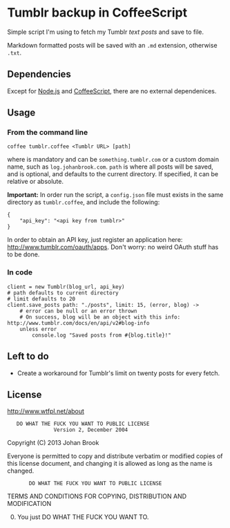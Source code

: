 # Tumblr backup in CoffeeScript

Simple script I'm using to fetch my Tumblr *text posts* and save to file.

Markdown formatted posts will be saved with an `.md` extension, otherwise `.txt`.

## Dependencies

Except for [Node.js](http://nodejs.org/) and [CoffeeScript](coffeescript.org), there are no external dependenices.

## Usage

### From the command line

	coffee tumblr.coffee <Tumblr URL> [path]

where <Tumblr URL> is mandatory and can be `something.tumblr.com` or a custom domain name, such as `log.johanbrook.com`. `path` is where all posts will be saved, and is optional, and defaults to the current directory. If specified, it can be relative or absolute.

**Important:** In order run the script, a `config.json` file must exists in the same directory as `tumblr.coffee`, and include the following:

	{
		"api_key": "<api key from tumblr>"
	}

In order to obtain an API key, just register an application here: http://www.tumblr.com/oauth/apps. Don't worry: no weird OAuth stuff has to be done.

### In code

	client = new Tumblr(blog_url, api_key)
	# path defaults to current directory
	# limit defaults to 20
	client.save_posts path: "./posts", limit: 15, (error, blog) ->
		# error can be null or an error thrown
		# On success, blog will be an object with this info: http://www.tumblr.com/docs/en/api/v2#blog-info
		unless error
			console.log "Saved posts from #{blog.title}!"

## Left to do

- Create a workaround for Tumblr's limit on twenty posts for every fetch.

## License

http://www.wtfpl.net/about

       DO WHAT THE FUCK YOU WANT TO PUBLIC LICENSE 
                   Version 2, December 2004 

Copyright (C) 2013 Johan Brook 

Everyone is permitted to copy and distribute verbatim or modified 
copies of this license document, and changing it is allowed as long 
as the name is changed. 

           DO WHAT THE FUCK YOU WANT TO PUBLIC LICENSE 
  TERMS AND CONDITIONS FOR COPYING, DISTRIBUTION AND MODIFICATION 

 0. You just DO WHAT THE FUCK YOU WANT TO.
